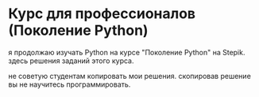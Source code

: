 # Курс для профессионалов (Поколение Python)

я продолжаю изучать Python на курсе "Поколение Python" на Stepik. 
здесь решения заданий этого курса. 

не советую студентам копировать мои решения. 
скопировав решение вы не научитесь программировать.

